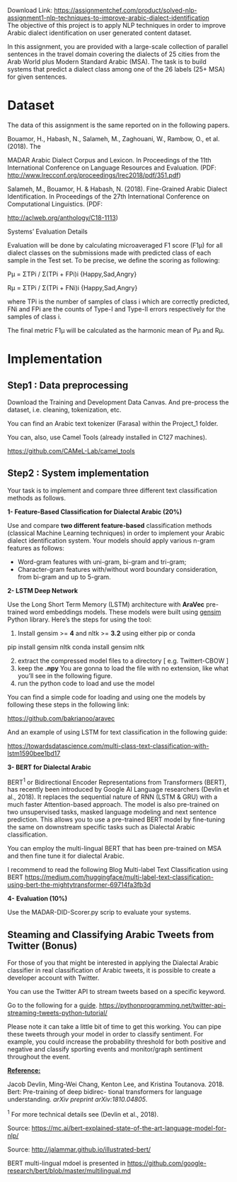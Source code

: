 Download Link: https://assignmentchef.com/product/solved-nlp-assignment1-nlp-techniques-to-improve-arabic-dialect-identification
<br>
The objective of this project is to apply NLP techniques in order to improve Arabic dialect identification on user generated content dataset.

In this assignment, you are provided with a large-scale collection of parallel sentences in the travel domain covering the dialects of 25 cities from the Arab World plus Modern Standard Arabic (MSA). The task is to build systems that predict a dialect class among one of the 26 labels (25+ MSA) for given sentences.

<h1>Dataset</h1>

The data of this assignment is the same reported on in the following papers.

Bouamor, H., Habash, N., Salameh, M., Zaghouani, W., Rambow, O., et al. (2018). The

MADAR Arabic Dialect Corpus and Lexicon. In Proceedings of the 11th International Conference on Language Resources and Evaluation. (PDF: <u>http://www.lrecconf.org/proceedings/lrec2018/pdf/351.pdf</u>)

Salameh, M., Bouamor, H. &amp; Habash, N. (2018). Fine-Grained Arabic Dialect Identification. In Proceedings of the 27th International Conference on Computational Linguistics. (PDF:

<u>http://aclweb.org/anthology/C18-1113</u>)

Systems’     Evaluation     Details

Evaluation will be done by calculating microaveraged F1 score (F1µ) for all dialect classes on the submissions made with predicted class of each sample in the Test set. To be precise, we define the scoring as following:




Pµ            =           ΣTPi           /            Σ(TPi           +           FPi)i           {Happy,Sad,Angry}

Rµ = ΣTPi / Σ(TPi + FNi)i {Happy,Sad,Angry}




where TPi is the number of samples of class i which are correctly predicted, FNi and FPi are the counts of Type-I and Type-II errors respectively for the samples of class i.




The final metric F1µ will be calculated as the harmonic mean of Pµ and Rµ.




<h1>Implementation</h1>




<h2>Step1 : Data preprocessing</h2>




Download the Training and Development Data Canvas. And pre-process the dataset, i.e. cleaning, tokenization, etc.

You can find an Arabic text tokenizer (Farasa) within the Project_1 folder.

You can, also, use Camel Tools (already installed in C127 machines).

<u>https://github.com/CAMeL-Lab/camel_tools</u>




<h2>Step2 : System implementation</h2>




Your task is to implement and compare three different text classification methods as follows.




<strong>1-</strong><strong> Feature-Based Classification for Dialectal Arabic (20%) </strong>

<strong> </strong>

Use and compare <strong>two different feature-based</strong> classification methods (classical Machine Learning techniques) in order to implement your Arabic dialect identification system. Your models should apply various n-gram features as follows:

<ul>

 <li>Word-gram features with uni-gram, bi-gram and tri-gram;</li>

 <li>Character-gram features with/without word boundary consideration, from bi-gram and up to 5-gram.</li>

</ul>




<strong>2-</strong><strong> LSTM Deep Network </strong>

<strong> </strong>

Use the Long Short Term Memory  (LSTM) architecture with <strong>AraVec</strong> pre-trained word embeddings models.  These models were built using <u>gensim</u> Python library. Here’s  the steps for using the tool:

<ol>

 <li>Install gensim &gt;= <strong>4</strong> and nltk &gt;= <strong>3.2</strong> using either pip or conda</li>

</ol>

pip install gensim nltk conda install gensim nltk

<ol start="2">

 <li>extract the compressed model files to a directory [ e.g. Twittert-CBOW ]</li>

 <li>keep the <strong>.npy</strong> You are gonna to load the file with no extension, like what you’ll see in the following figure.</li>

 <li>run the python code to load and use the model</li>

</ol>







You can find a simple code for loading and using one the models by following these steps in the following link:

<u>https://github.com/bakrianoo/aravec</u>

And an example of using LSTM for text classification in the following guide:

<u>https://towardsdatascience.com/multi-class-text-classification-with-lstm1590bee1bd17</u>







<strong>3-</strong><strong> BERT for Dialectal Arabic </strong>

<strong> </strong>

BERT<sup>1</sup> or Bidirectional Encoder Representations from Transformers (BERT), has recently been introduced by Google AI Language researchers (Devlin et al., 2018). It replaces the sequential nature of RNN (LSTM &amp; GRU) with a much faster Attention-based approach. The model is also pre-trained on two unsupervised tasks, masked language modeling and next sentence prediction. This allows you to use a pre-trained BERT model by fine-tuning the same on downstream specific tasks such as Dialectal Arabic classification.




You can employ the multi-lingual BERT that has been pre-trained on MSA and then fine tune it for dialectal Arabic.

I recommend to read the following Blog Multi-label Text Classification using BERT <u>https://medium.com/huggingface/multi-label-text-classification-using-bert-the-mightytransformer-69714fa3fb3d</u>







<strong>4-</strong>  <strong>Evaluation (10%) </strong>

Use the MADAR-DID-Scorer.py scrip to evaluate your systems.







<h2>Steaming and Classifying Arabic Tweets from Twitter (Bonus)</h2>

For those of you that might be interested in applying the Dialectal Arabic classifier in real classification of Arabic tweets, it is possible to create a developer account with Twitter.

You can use the Twitter API to stream tweets based on a specific keyword.

Go to the following for a <u>guide</u>. <u>https://pythonprogramming.net/twitter-api-streaming-tweets-python-tutorial/</u>

Please note it can take a little bit of time to get this working. You can pipe these tweets through your model in order to classify sentiment. For example, you could increase the probability threshold for both positive and negative and classify sporting events and monitor/graph sentiment throughout the event.




<strong><u>Reference:</u></strong>

Jacob               Devlin,   Ming-Wei              Chang,    Kenton   Lee,         and         Kristina Toutanova.           2018.         Bert:       Pre-training          of            deep       bidirec-  tional     transformers        for           language         understanding.     <em>arXiv      preprint arXiv:1810.04805</em>.

<strong>      </strong>

<span style="text-decoration: line-through;">                                              </span>

<sup>1</sup> For                more       technical details     see          (Devlin   et             al.,           2018).

Source:            https://mc.ai/bert-explained-state-of-the-art-language-model-for-nlp/

Source:            http://jalammar.github.io/illustrated-bert/

BERT                multi-lingual          mdoel     is             presented              in             https://github.com/google-research/bert/blob/master/multilingual.md